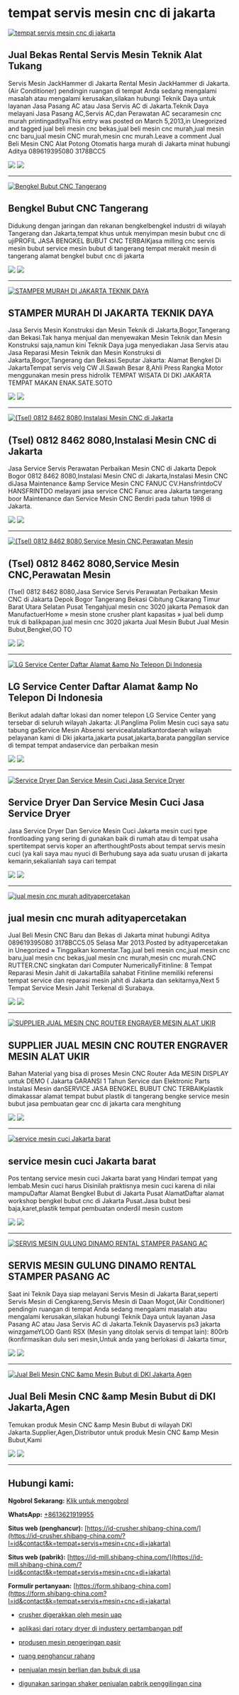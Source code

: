 # tempat servis mesin cnc di jakarta

<a href="https://swt.shibang-china.com/?l=id&img&k=tempat+servis+mesin+cnc+di+jakarta" target="_blank">![tempat servis mesin cnc di jakarta](http://static.shibang-china.com/all-800x300/143.jpg)</a>

## Jual Bekas Rental Servis Mesin Teknik Alat Tukang
Servis Mesin JackHammer di Jakarta Rental Mesin JackHammer di Jakarta.(Air Conditioner) pendingin ruangan di tempat Anda sedang mengalami masalah atau mengalami kerusakan,silakan hubungi Teknik Daya untuk layanan Jasa Pasang AC atau Jasa Servis AC di Jakarta.Teknik Daya melayani Jasa Pasang AC,Servis AC,dan Perawatan AC secaramesin cnc murah printingadityaThis entry was posted on March 5,2013,in Unegorized and tagged jual beli mesin cnc bekas,jual beli mesin cnc murah,jual mesin cnc baru,jual mesin CNC murah,mesin cnc murah.Leave a comment Jual Beli Mesin CNC Alat Potong Otomatis harga murah di Jakarta minat hubungi Aditya 089619395080 3178BCC5


<a href="https://whatsapp.shibangsoft.com/WhatsApp.php" target="_blank" title="WhatsApp">![](http://static.shibang-china.com/icon/whatsapp.png)</a> <a href="https://swt.shibang-china.com/?l=id&icon&k=tempat+servis+mesin+cnc+di+jakarta" target="_blank">![](http://static.shibang-china.com/icon/chat-id.png)</a>

---

<a href="https://swt.shibang-china.com/?l=id&img&k=tempat+servis+mesin+cnc+di+jakarta" target="_blank">![Bengkel Bubut CNC Tangerang](http://static.shibang-china.com/all-800x300/678.jpg)</a>

## Bengkel Bubut CNC Tangerang
Didukung dengan jaringan dan rekanan bengkelbengkel industri di wilayah Tangerang dan Jakarta,tempat khus untuk menyimpan mesin bubut cnc di ujiPROFIL JASA BENGKEL BUBUT CNC TERBAIKjasa milling cnc servis mesin bubut service mesin bubut di tangerang tempat merakit mesin di tangerang alamat bengkel bubut cnc di jakarta


<a href="https://whatsapp.shibangsoft.com/WhatsApp.php" target="_blank" title="WhatsApp">![](http://static.shibang-china.com/icon/whatsapp.png)</a> <a href="https://swt.shibang-china.com/?l=id&icon&k=tempat+servis+mesin+cnc+di+jakarta" target="_blank">![](http://static.shibang-china.com/icon/chat-id.png)</a>

---

<a href="https://swt.shibang-china.com/?l=id&img&k=tempat+servis+mesin+cnc+di+jakarta" target="_blank">![STAMPER MURAH DI JAKARTA TEKNIK DAYA](http://static.shibang-china.com/all-800x300/1196.jpg)</a>

## STAMPER MURAH DI JAKARTA TEKNIK DAYA
Jasa Servis Mesin Konstruksi dan Mesin Teknik di Jakarta,Bogor,Tangerang dan Bekasi.Tak hanya menjual dan menyewakan Mesin Teknik dan Mesin Konstruksi saja,namun kini Teknik Daya juga menyediakan Jasa Servis atau Jasa Reparasi Mesin Teknik dan Mesin Konstruksi di Jakarta,Bogor,Tangerang dan Bekasi.Seputar Jakarta: Alamat Bengkel Di JakartaTempat servis velg CW Jl.Sawah Besar 8,Ahli Press Rangka Motor menggunakan mesin press hidrolik TEMPAT WISATA DI DKI JAKARTA TEMPAT MAKAN ENAK.SATE.SOTO


<a href="https://whatsapp.shibangsoft.com/WhatsApp.php" target="_blank" title="WhatsApp">![](http://static.shibang-china.com/icon/whatsapp.png)</a> <a href="https://swt.shibang-china.com/?l=id&icon&k=tempat+servis+mesin+cnc+di+jakarta" target="_blank">![](http://static.shibang-china.com/icon/chat-id.png)</a>

---

<a href="https://swt.shibang-china.com/?l=id&img&k=tempat+servis+mesin+cnc+di+jakarta" target="_blank">![(Tsel) 0812 8462 8080,Instalasi Mesin CNC di Jakarta](http://static.shibang-china.com/all-800x300/1320.jpg)</a>

## (Tsel) 0812 8462 8080,Instalasi Mesin CNC di Jakarta
Jasa Service Servis Perawatan Perbaikan Mesin CNC di Jakarta Depok Bogor 0812 8462 8080,Instalasi Mesin CNC di Jakarta,Instalasi Mesin CNC diJasa Maintenance &amp Service Mesin CNC FANUC CV.HansfrintdoCV HANSFRINTDO melayani jasa service CNC Fanuc area Jakarta tangerang boor Maintenance dan Service Mesin CNC Berdiri pada tahun 1998 di Jakarta.


<a href="https://whatsapp.shibangsoft.com/WhatsApp.php" target="_blank" title="WhatsApp">![](http://static.shibang-china.com/icon/whatsapp.png)</a> <a href="https://swt.shibang-china.com/?l=id&icon&k=tempat+servis+mesin+cnc+di+jakarta" target="_blank">![](http://static.shibang-china.com/icon/chat-id.png)</a>

---

<a href="https://swt.shibang-china.com/?l=id&img&k=tempat+servis+mesin+cnc+di+jakarta" target="_blank">![(Tsel) 0812 8462 8080,Service Mesin CNC,Perawatan Mesin](http://static.shibang-china.com/all-800x300/205.jpg)</a>

## (Tsel) 0812 8462 8080,Service Mesin CNC,Perawatan Mesin
(Tsel) 0812 8462 8080,Jasa Service Servis Perawatan Perbaikan Mesin CNC di Jakarta Depok Bogor Tangerang Bekasi Cibitung Cikarang Timur Barat Utara Selatan Pusat Tengahjual mesin cnc 3020 jakarta Pemasok dan ManufactuerHome » mesin stone crusher plant kapasitas » jual beli dump truk di balikpapan.jual mesin cnc 3020 jakarta Jual Mesin Bubut Jual Mesin Bubut,Bengkel,GO TO


<a href="https://whatsapp.shibangsoft.com/WhatsApp.php" target="_blank" title="WhatsApp">![](http://static.shibang-china.com/icon/whatsapp.png)</a> <a href="https://swt.shibang-china.com/?l=id&icon&k=tempat+servis+mesin+cnc+di+jakarta" target="_blank">![](http://static.shibang-china.com/icon/chat-id.png)</a>

---

<a href="https://swt.shibang-china.com/?l=id&img&k=tempat+servis+mesin+cnc+di+jakarta" target="_blank">![LG Service Center Daftar Alamat &amp No Telepon Di Indonesia](http://static.shibang-china.com/all-800x300/677.jpg)</a>

## LG Service Center Daftar Alamat &amp No Telepon Di Indonesia
Berikut adalah daftar lokasi dan nomer telepon LG Service Center yang tersebar di seluruh wilayah Jakarta: Jl.Panglima Polim Mesin cuci saya satu tabung gaService Mesin Absensi servicealatalatkantordaerah wilayah pelayanan kami di Dki jakarta,jakarta pusat,jakarta,barata panggilan service di tempat tempat andaservice dan perbaikan mesin


<a href="https://whatsapp.shibangsoft.com/WhatsApp.php" target="_blank" title="WhatsApp">![](http://static.shibang-china.com/icon/whatsapp.png)</a> <a href="https://swt.shibang-china.com/?l=id&icon&k=tempat+servis+mesin+cnc+di+jakarta" target="_blank">![](http://static.shibang-china.com/icon/chat-id.png)</a>

---

<a href="https://swt.shibang-china.com/?l=id&img&k=tempat+servis+mesin+cnc+di+jakarta" target="_blank">![Service Dryer Dan Service Mesin Cuci Jasa Service Dryer](http://static.shibang-china.com/all-800x300/127.jpg)</a>

## Service Dryer Dan Service Mesin Cuci Jasa Service Dryer
Jasa Service Dryer Dan Service Mesin Cuci Jakarta mesin cuci type frontloading yang sering di gunakan baik di rumah atau di tempat usaha spertitempat servis koper an afterthoughtPosts about tempat servis mesin cuci (ya kali saya mau nyuci di Berhubung saya ada suatu urusan di jakarta kemarin,sekalianlah saya cari tempat


<a href="https://whatsapp.shibangsoft.com/WhatsApp.php" target="_blank" title="WhatsApp">![](http://static.shibang-china.com/icon/whatsapp.png)</a> <a href="https://swt.shibang-china.com/?l=id&icon&k=tempat+servis+mesin+cnc+di+jakarta" target="_blank">![](http://static.shibang-china.com/icon/chat-id.png)</a>

---

<a href="https://swt.shibang-china.com/?l=id&img&k=tempat+servis+mesin+cnc+di+jakarta" target="_blank">![jual mesin cnc murah adityapercetakan](http://static.shibang-china.com/all-800x300/1388.jpg)</a>

## jual mesin cnc murah adityapercetakan
Jual Beli Mesin CNC Baru dan Bekas di Jakarta minat hubungi Aditya 089619395080 3178BCC5.05 Selasa Mar 2013.Posted by adityapercetakan in Unegorized ≈ Tinggalkan komentar.Tag.jual beli mesin cnc,jual mesin cnc baru,jual mesin cnc bekas,jual mesin cnc murah,mesin cnc murah.CNC RUTTER.CNC singkatan dari Computer NumericallyFitinline: 8 Tempat Reparasi Mesin Jahit di JakartaBila sahabat Fitinline memiliki referensi tempat service dan reparasi mesin jahit di Jakarta dan sekitarnya,Next 5 Tempat Service Mesin Jahit Terkenal di Surabaya.


<a href="https://whatsapp.shibangsoft.com/WhatsApp.php" target="_blank" title="WhatsApp">![](http://static.shibang-china.com/icon/whatsapp.png)</a> <a href="https://swt.shibang-china.com/?l=id&icon&k=tempat+servis+mesin+cnc+di+jakarta" target="_blank">![](http://static.shibang-china.com/icon/chat-id.png)</a>

---

<a href="https://swt.shibang-china.com/?l=id&img&k=tempat+servis+mesin+cnc+di+jakarta" target="_blank">![SUPPLIER JUAL MESIN CNC ROUTER ENGRAVER MESIN ALAT UKIR](http://static.shibang-china.com/all-800x300/1066.jpg)</a>

## SUPPLIER JUAL MESIN CNC ROUTER ENGRAVER MESIN ALAT UKIR
Bahan Material yang bisa di proses Mesin CNC Router Ada MESIN DISPLAY untuk DEMO ( Jakarta GARANSI 1 Tahun Service dan Elektronic Parts Instalasi Mesin danSERVICE JASA BENGKEL BUBUT CNC TERBAIKplastik dimakassar alamat tempat bubut plastik di tangerang bengke service mesin bubut jasa pembuatan gear cnc di jakarta cara menghitung


<a href="https://whatsapp.shibangsoft.com/WhatsApp.php" target="_blank" title="WhatsApp">![](http://static.shibang-china.com/icon/whatsapp.png)</a> <a href="https://swt.shibang-china.com/?l=id&icon&k=tempat+servis+mesin+cnc+di+jakarta" target="_blank">![](http://static.shibang-china.com/icon/chat-id.png)</a>

---

<a href="https://swt.shibang-china.com/?l=id&img&k=tempat+servis+mesin+cnc+di+jakarta" target="_blank">![service mesin cuci Jakarta barat](http://static.shibang-china.com/all-800x300/1267.jpg)</a>

## service mesin cuci Jakarta barat
Pos tentang service mesin cuci Jakarta barat yang Hindari tempat yang lembab.Mesin cuci harus Disinilah praktisnya mesin cuci karena di nilai mampuDaftar Alamat Bengkel Bubut di Jakarta Pusat AlamatDaftar alamat workshop bengkel bubut cnc di Jakarta Pusat.Jasa bubut besi baja,karet,plastik tempat pembuatan onderdil mesin custom


<a href="https://whatsapp.shibangsoft.com/WhatsApp.php" target="_blank" title="WhatsApp">![](http://static.shibang-china.com/icon/whatsapp.png)</a> <a href="https://swt.shibang-china.com/?l=id&icon&k=tempat+servis+mesin+cnc+di+jakarta" target="_blank">![](http://static.shibang-china.com/icon/chat-id.png)</a>

---

<a href="https://swt.shibang-china.com/?l=id&img&k=tempat+servis+mesin+cnc+di+jakarta" target="_blank">![SERVIS MESIN GULUNG DINAMO RENTAL STAMPER PASANG AC](http://static.shibang-china.com/all-800x300/1104.jpg)</a>

## SERVIS MESIN GULUNG DINAMO RENTAL STAMPER PASANG AC
Saat ini Teknik Daya siap melayani Servis Mesin di Jakarta Barat,seperti Servis Mesin di Cengkareng,Servis Mesin di Daan Mogot,(Air Conditioner) pendingin ruangan di tempat Anda sedang mengalami masalah atau mengalami kerusakan,silakan hubungi Teknik Daya untuk layanan Jasa Pasang AC atau Jasa Servis AC di Jakarta.Teknik Dayaservis ps3 jakarta winzgameYLOD Ganti RSX (Mesin yang ditolak servis di tempat lain): 800rb (konfirmasikan dulu seri mesin,Untuk anda yang berlokasi di Jakarta timur,


<a href="https://whatsapp.shibangsoft.com/WhatsApp.php" target="_blank" title="WhatsApp">![](http://static.shibang-china.com/icon/whatsapp.png)</a> <a href="https://swt.shibang-china.com/?l=id&icon&k=tempat+servis+mesin+cnc+di+jakarta" target="_blank">![](http://static.shibang-china.com/icon/chat-id.png)</a>

---

<a href="https://swt.shibang-china.com/?l=id&img&k=tempat+servis+mesin+cnc+di+jakarta" target="_blank">![Jual Beli Mesin CNC &amp Mesin Bubut di DKI Jakarta,Agen](http://static.shibang-china.com/all-800x300/312.jpg)</a>

## Jual Beli Mesin CNC &amp Mesin Bubut di DKI Jakarta,Agen
Temukan produk Mesin CNC &amp Mesin Bubut di wilayah DKI Jakarta.Supplier,Agen,Distributor untuk produk Mesin CNC &amp Mesin Bubut,Kami

<a href="https://whatsapp.shibangsoft.com/WhatsApp.php" target="_blank" title="WhatsApp">![](http://static.shibang-china.com/icon/whatsapp.png)</a> <a href="https://swt.shibang-china.com/?l=id&icon&k=tempat+servis+mesin+cnc+di+jakarta" target="_blank">![](http://static.shibang-china.com/icon/chat-id.png)</a>

---
## Hubungi kami:

**Ngobrol Sekarang:** [Klik untuk mengobrol](https://swt.shibang-china.com?l=id&contact&k=tempat+servis+mesin+cnc+di+jakarta)

**WhatsApp:**  [+8613621919955](https://whatsapp.shibangsoft.com/WhatsApp.php)

**Situs web (penghancur):** [https://id-crusher.shibang-china.com/](https://id-crusher.shibang-china.com/?l=id&contact&k=tempat+servis+mesin+cnc+di+jakarta)

**Situs web (pabrik):** [https://id-mill.shibang-china.com/](https://id-mill.shibang-china.com/?l=id&contact&k=tempat+servis+mesin+cnc+di+jakarta)

**Formulir pertanyaan:** [https://form.shibang-china.com](https://form.shibang-china.com?l=id&contact&k=tempat+servis+mesin+cnc+di+jakarta)

* [crusher digerakkan oleh mesin uap](../50/crusher%20digerakkan%20oleh%20mesin%20uap.md)

* [aplikasi dari rotary dryer di industery pertambangan pdf](../45/aplikasi%20dari%20rotary%20dryer%20di%20industery%20pertambangan%20pdf.md)

* [produsen mesin pengeringan pasir](../42/produsen%20mesin%20pengeringan%20pasir.md)

* [ruang penghancur rahang](../50/ruang%20penghancur%20rahang.md)

* [penjualan mesin berlian dan bubuk di usa](../42/penjualan%20mesin%20berlian%20dan%20bubuk%20di%20usa.md)

* [digunakan saringan shaker penjualan pabrik penggilingan cina](../48/digunakan%20saringan%20shaker%20penjualan%20pabrik%20penggilingan%20cina.md)